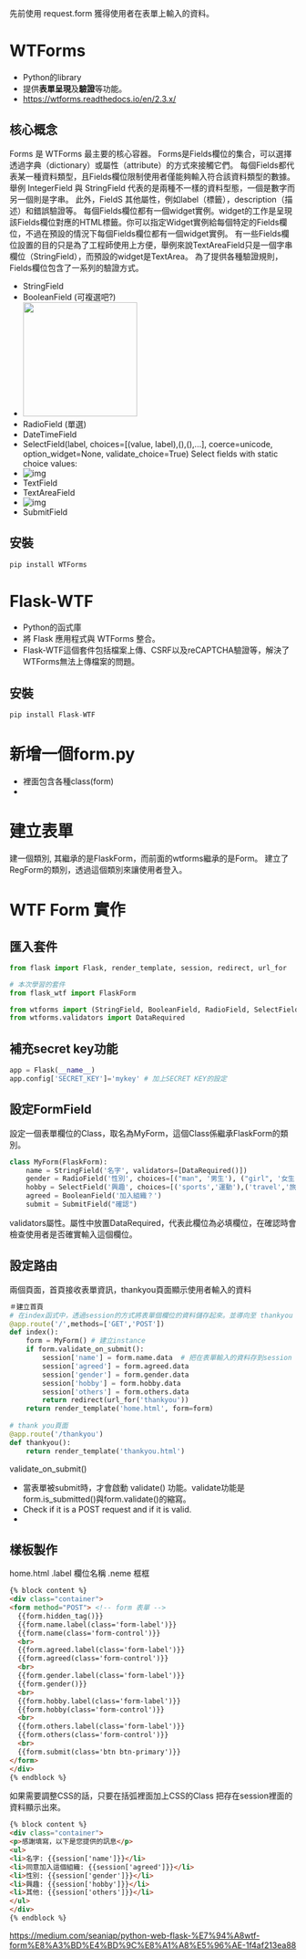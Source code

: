 先前使用 request.form 獲得使用者在表單上輸入的資料。
# WTForms
- Python的library
- 提供**表單呈現**及**驗證**等功能。
- https://wtforms.readthedocs.io/en/2.3.x/
## 核心概念
Forms 是 WTForms 最主要的核心容器。
Forms是Fields欄位的集合，可以選擇透過字典（dictionary）或屬性（attribute）的方式來接觸它們。
每個Fields都代表某一種資料類型，且Fields欄位限制使用者僅能夠輸入符合該資料類型的數據。
舉例 IntegerField 與 StringField 代表的是兩種不一樣的資料型態，一個是數字而另一個則是字串。
此外，FieldS 其他屬性，例如label（標籤），description（描述）和錯誤驗證等。
每個Fields欄位都有一個widget實例。widget的工作是呈現該Fields欄位對應的HTML標籤。你可以指定Widget實例給每個特定的Fields欄位，不過在預設的情況下每個Fields欄位都有一個widget實例。
有一些Fields欄位設置的目的只是為了工程師使用上方便，舉例來說TextAreaField只是一個字串欄位（StringField），而預設的widget是TextArea。
為了提供各種驗證規則，Fields欄位包含了一系列的驗證方式。
- StringField
- BooleanField (可複選吧?)
- <img src = 'https://i.stack.imgur.com/YGNnE.png' width = 200>
- RadioField (單選)
- DateTimeField
- SelectField(label, choices=[(value, label),(),(),...], coerce=unicode, option_widget=None, validate_choice=True)
Select fields with static choice values:
- ![img](https://i.stack.imgur.com/lFiU0.png)
- TextField
- TextAreaField
- ![img](https://i.stack.imgur.com/JJ5Kw.png)
- SubmitField
## 安裝
```python
pip install WTForms
```

# Flask-WTF
- Python的函式庫
- 將 Flask 應用程式與 WTForms 整合。
- Flask-WTF這個套件包括檔案上傳、CSRF以及reCAPTCHA驗證等，解決了WTForms無法上傳檔案的問題。

## 安裝
```python
pip install Flask-WTF
```
# 新增一個form.py
- 裡面包含各種class(form)
- 
# 建立表單
建一個類別, 其繼承的是FlaskForm，而前面的wtforms繼承的是Form。
建立了RegForm的類別，透過這個類別來讓使用者登入。

# WTF Form 實作
## 匯入套件
```python
from flask import Flask, render_template, session, redirect, url_for

# 本次學習的套件
from flask_wtf import FlaskForm 

from wtforms import (StringField, BooleanField, RadioField, SelectField, TextField, TextAreaField, SubmitField)                     
from wtforms.validators import DataRequired
```

## 補充secret key功能

```python
app = Flask(__name__)
app.config['SECRET_KEY']='mykey' # 加上SECRET KEY的設定
```
## 設定FormField
設定一個表單欄位的Class，取名為MyForm，這個Class係繼承FlaskForm的類別。
```python
class MyForm(FlaskForm):
    name = StringField('名字', validators=[DataRequired()]) 
    gender = RadioField('性別', choices=[("man", '男生'), ("girl", '女生')])
    hobby = SelectField('興趣', choices=[('sports','運動'),('travel','旅遊'),('movie','電影')])
    agreed = BooleanField('加入組織？')
    submit = SubmitField("確認")
```
validators屬性。屬性中放置DataRequired，代表此欄位為必填欄位，在確認時會檢查使用者是否確實輸入這個欄位。

## 設定路由
兩個頁面，首頁接收表單資訊，thankyou頁面顯示使用者輸入的資料
```python
＃建立首頁
# 在index函式中，透過session的方式將表單個欄位的資料儲存起來。並導向至 thankyou 的頁面。
@app.route('/',methods=['GET','POST'])
def index():
    form = MyForm() # 建立instance
    if form.validate_on_submit():
        session['name'] = form.name.data  # 把在表單輸入的資料存到session
        session['agreed'] = form.agreed.data
        session['gender'] = form.gender.data
        session['hobby'] = form.hobby.data
        session['others'] = form.others.data
        return redirect(url_for('thankyou'))
    return render_template('home.html', form=form)
    
# thank you頁面
@app.route('/thankyou')
def thankyou():
    return render_template('thankyou.html') 
```
validate_on_submit()
- 當表單被submit時，才會啟動 validate() 功能。validate功能是form.is_submitted()與form.validate()的縮寫。
- Check if it is a POST request and if it is valid.
- 
## 樣板製作
home.html
.label 欄位名稱
.neme 框框
```html
{% block content %}
<div class="container">
<form method="POST"> <!-- form 表單 -->
  {{form.hidden_tag()}}
  {{form.name.label(class='form-label')}} 
  {{form.name(class='form-control')}} 
  <br>
  {{form.agreed.label(class='form-label')}} 
  {{form.agreed(class='form-control')}} 
  <br>
  {{form.gender.label(class='form-label')}} 
  {{form.gender()}}
  <br>
  {{form.hobby.label(class='form-label')}} 
  {{form.hobby(class='form-control')}}
  <br>
  {{form.others.label(class='form-label')}} 
  {{form.others(class='form-control')}}
  <br>
  {{form.submit(class='btn btn-primary')}}
</form>
</div>
{% endblock %}
```
如果需要調整CSS的話，只要在括弧裡面加上CSS的Class
把存在session裡面的資料顯示出來。
```html
{% block content %}
<div class="container">
<p>感謝填寫，以下是您提供的訊息</p>
<ul>
<li>名字: {{session['name']}}</li>
<li>同意加入這個組織: {{session['agreed']}}</li>
<li>性別: {{session['gender']}}</li>
<li>興趣: {{session['hobby']}}</li>
<li>其他: {{session['others']}}</li>
</ul>
</div>
{% endblock %}
```
https://medium.com/seaniap/python-web-flask-%E7%94%A8wtf-form%E8%A3%BD%E4%BD%9C%E8%A1%A8%E5%96%AE-1f4af213ea88
